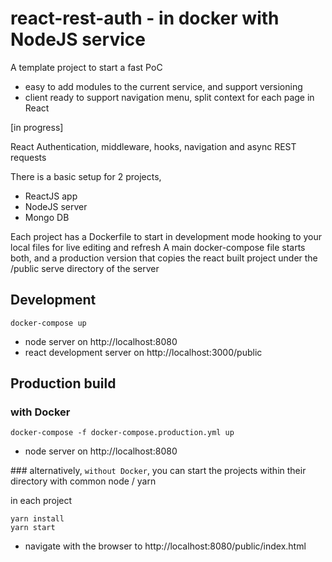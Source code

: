 # react-rest-auth - in docker with NodeJS service

A template project to start a fast PoC

- easy to add modules to the current service, and support versioning
- client ready to support navigation menu, split context for each page in React

[in progress]

React Authentication, middleware, hooks, navigation and async REST requests

There is a basic setup for 2 projects,

- ReactJS app
- NodeJS server
- Mongo DB

Each project has a Dockerfile to start in development mode hooking to your local files for live editing and refresh
A main docker-compose file starts both, and a production version that copies the react built project under the /public serve directory of the server

## Development

```
docker-compose up
```

- node server on http://localhost:8080
- react development server on http://localhost:3000/public

## Production build

### with Docker

```
docker-compose -f docker-compose.production.yml up
```

- node server on http://localhost:8080

### alternatively, `without Docker`, you can start the projects within their directory with common node / yarn

in each project

```
yarn install
yarn start
```

- navigate with the browser to http://localhost:8080/public/index.html
